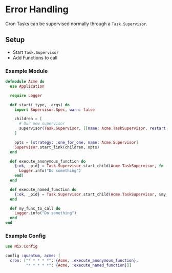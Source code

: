 # Error Handling

Cron Tasks can be supervised normally through a `Task.Supervisor`.

## Setup

* Start `Task.Supervisor`
* Add Functions to call

### Example Module

```elixir
defmodule Acme do
  use Application

  require Logger

  def start(_type, _args) do
    import Supervisor.Spec, warn: false

    children = [
      # Our new supervisor
      supervisor(Task.Supervisor, [[name: Acme.TaskSupervisor, restart: :transient]]),
    ]

    opts = [strategy: :one_for_one, name: Acme.Supervisor]
    Supervisor.start_link(children, opts)
  end

  def execute_anonymous_function do
    {:ok, _pid} = Task.Supervisor.start_child(Acme.TaskSupervisor, fn ->
      Logger.info("Do something")
    end)
  end

  def execute_named_function do
    {:ok, _pid} = Task.Supervisor.start_child(Acme.TaskSupervisor, &my_func_to_call/1)
  end

  def my_func_to_call do
    Logger.info("Do something")
  end
end
```

### Example Config

```elixir
use Mix.Config

config :quantum, acme: [
  cron: ["* * * * *": {Acme, :execute_anonymous_function},
         "* * * * *": {Acme, :execute_named_function}]]
```
